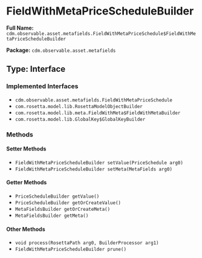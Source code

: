 # FieldWithMetaPriceScheduleBuilder

**Full Name:** `cdm.observable.asset.metafields.FieldWithMetaPriceSchedule$FieldWithMetaPriceScheduleBuilder`

**Package:** `cdm.observable.asset.metafields`

## Type: Interface

### Implemented Interfaces

- `cdm.observable.asset.metafields.FieldWithMetaPriceSchedule`
- `com.rosetta.model.lib.RosettaModelObjectBuilder`
- `com.rosetta.model.lib.meta.FieldWithMeta$FieldWithMetaBuilder`
- `com.rosetta.model.lib.GlobalKey$GlobalKeyBuilder`

### Methods

#### Setter Methods

- `FieldWithMetaPriceScheduleBuilder setValue(PriceSchedule arg0)`
- `FieldWithMetaPriceScheduleBuilder setMeta(MetaFields arg0)`

#### Getter Methods

- `PriceScheduleBuilder getValue()`
- `PriceScheduleBuilder getOrCreateValue()`
- `MetaFieldsBuilder getOrCreateMeta()`
- `MetaFieldsBuilder getMeta()`

#### Other Methods

- `void process(RosettaPath arg0, BuilderProcessor arg1)`
- `FieldWithMetaPriceScheduleBuilder prune()`

